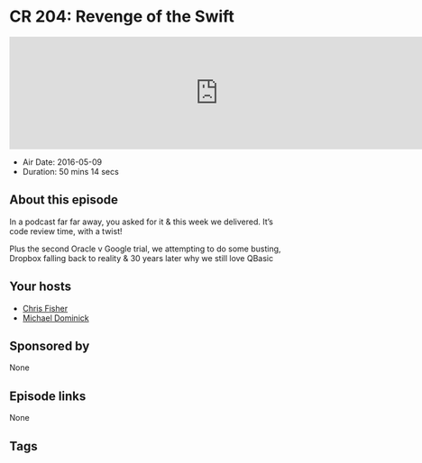 # CR 204: Revenge of the Swift

<iframe src="https://player.fireside.fm/v2/MLf2ZzhC+HCxJ_tGa?theme=dark" width="740" height="200" frameborder="0" scrolling="no"></iframe>

* Air Date: 2016-05-09
* Duration: 50 mins 14 secs

## About this episode

In a podcast far far away, you asked for it & this week we delivered. It’s code review time, with a twist! 

Plus the second Oracle v Google trial, we attempting to do some busting, Dropbox falling back to reality & 30 years later why we still love QBasic

## Your hosts
* [Chris Fisher](https://coder.show/hosts/chrislas)
* [Michael Dominick](https://coder.show/hosts/michael)

## Sponsored by

None



## Episode links

None



## Tags

